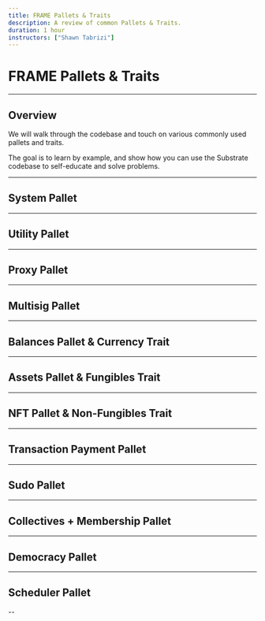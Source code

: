 ```yaml
---
title: FRAME Pallets & Traits
description: A review of common Pallets & Traits.
duration: 1 hour
instructors: ["Shawn Tabrizi"]
---
```


# FRAME Pallets & Traits

---

## Overview

We will walk through the codebase and touch on various commonly used pallets and traits.

The goal is to learn by example, and show how you can use the Substrate codebase to self-educate and solve problems.

---

## System Pallet

---

## Utility Pallet

---

## Proxy Pallet

---

## Multisig Pallet

---

## Balances Pallet & Currency Trait

---

## Assets Pallet & Fungibles Trait

---

## NFT Pallet & Non-Fungibles Trait

---

## Transaction Payment Pallet

---

## Sudo Pallet

---

## Collectives + Membership Pallet

---

## Democracy Pallet

---

## Scheduler Pallet

--
